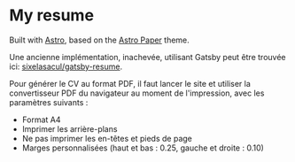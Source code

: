# My resume

Built with [Astro](https://astro.build/), based on the [Astro Paper](https://github.com/satnaing/astro-paper) theme.

Une ancienne implémentation, inachevée, utilisant Gatsby peut être trouvée ici: [sixelasacul/gatsby-resume](https://github.com/sixelasacul/gatsby-resume).

Pour générer le CV au format PDF, il faut lancer le site et utiliser la convertisseur PDF du navigateur au moment de l'impression, avec les paramètres suivants :

- Format A4
- Imprimer les arrière-plans
- Ne pas imprimer les en-têtes et pieds de page
- Marges personnalisées (haut et bas : 0.25, gauche et droite : 0.10)
